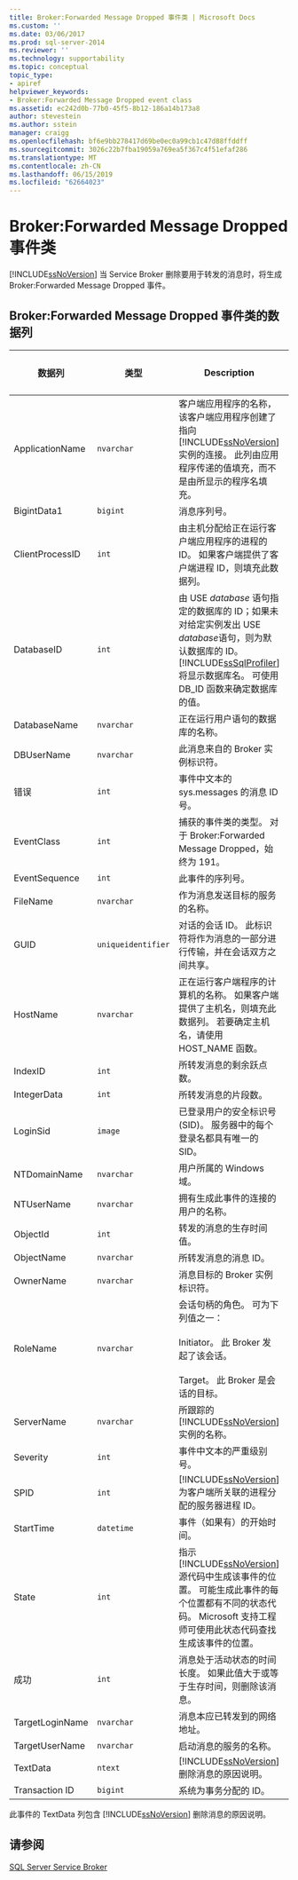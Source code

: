 ```yaml
---
title: Broker:Forwarded Message Dropped 事件类 | Microsoft Docs
ms.custom: ''
ms.date: 03/06/2017
ms.prod: sql-server-2014
ms.reviewer: ''
ms.technology: supportability
ms.topic: conceptual
topic_type:
- apiref
helpviewer_keywords:
- Broker:Forwarded Message Dropped event class
ms.assetid: ec242d0b-77b0-45f5-8b12-186a14b173a8
author: stevestein
ms.author: sstein
manager: craigg
ms.openlocfilehash: bf6e9bb278417d69be0ec0a99cb1c47d88ffddff
ms.sourcegitcommit: 3026c22b7fba19059a769ea5f367c4f51efaf286
ms.translationtype: MT
ms.contentlocale: zh-CN
ms.lasthandoff: 06/15/2019
ms.locfileid: "62664023"
---
```

# <a name="brokerforwarded-message-dropped-event-class"></a>Broker:Forwarded Message Dropped 事件类
  [!INCLUDE[ssNoVersion](../../includes/ssnoversion-md.md)] 当 Service Broker 删除要用于转发的消息时，将生成 Broker:Forwarded Message Dropped 事件。  
  
## <a name="brokerforwarded-message-dropped-event-class-data-columns"></a>Broker:Forwarded Message Dropped 事件类的数据列  
  
|数据列|类型|Description|列号|可筛选|  
|-----------------|----------|-----------------|-------------------|----------------|  
|ApplicationName|`nvarchar`|客户端应用程序的名称，该客户端应用程序创建了指向 [!INCLUDE[ssNoVersion](../../includes/ssnoversion-md.md)]实例的连接。 此列由应用程序传递的值填充，而不是由所显示的程序名填充。|10|是|  
|BigintData1|`bigint`|消息序列号。|52|否|  
|ClientProcessID|`int`|由主机分配给正在运行客户端应用程序的进程的 ID。 如果客户端提供了客户端进程 ID，则填充此数据列。|9|是|  
|DatabaseID|`int`|由 USE *database* 语句指定的数据库的 ID；如果未对给定实例发出 USE *database*语句，则为默认数据库的 ID。 [!INCLUDE[ssSqlProfiler](../../includes/sssqlprofiler-md.md)] 将显示数据库名。 可使用 DB_ID 函数来确定数据库的值。|3|是|  
|DatabaseName|`nvarchar`|正在运行用户语句的数据库的名称。|35|是|  
|DBUserName|`nvarchar`|此消息来自的 Broker 实例标识符。|40|否|  
|错误|`int`|事件中文本的 sys.messages 的消息 ID 号。|31|否|  
|EventClass|`int`|捕获的事件类的类型。 对于 Broker:Forwarded Message Dropped，始终为 191。|27|否|  
|EventSequence|`int`|此事件的序列号。|51|否|  
|FileName|`nvarchar`|作为消息发送目标的服务的名称。|36|否|  
|GUID|`uniqueidentifier`|对话的会话 ID。 此标识符将作为消息的一部分进行传输，并在会话双方之间共享。|54|否|  
|HostName|`nvarchar`|正在运行客户端程序的计算机的名称。 如果客户端提供了主机名，则填充此数据列。 若要确定主机名，请使用 HOST_NAME 函数。|8|是|  
|IndexID|`int`|所转发消息的剩余跃点数。|24|否|  
|IntegerData|`int`|所转发消息的片段数。|25|否|  
|LoginSid|`image`|已登录用户的安全标识号 (SID)。 服务器中的每个登录名都具有唯一的 SID。|41|是|  
|NTDomainName|`nvarchar`|用户所属的 Windows 域。|7|是|  
|NTUserName|`nvarchar`|拥有生成此事件的连接的用户的名称。|6|是|  
|ObjectId|`int`|转发的消息的生存时间值。|22|否|  
|ObjectName|`nvarchar`|所转发消息的消息 ID。|34|否|  
|OwnerName|`nvarchar`|消息目标的 Broker 实例标识符。|37|否|  
|RoleName|`nvarchar`|会话句柄的角色。 可为下列值之一：<br /><br /> Initiator。 此 Broker 发起了该会话。<br /><br /> Target。 此 Broker 是会话的目标。|38|否|  
|ServerName|`nvarchar`|所跟踪的 [!INCLUDE[ssNoVersion](../../includes/ssnoversion-md.md)] 实例的名称。|26|否|  
|Severity|`int`|事件中文本的严重级别号。|29|否|  
|SPID|`int`|[!INCLUDE[ssNoVersion](../../includes/ssnoversion-md.md)] 为客户端所关联的进程分配的服务器进程 ID。|12|是|  
|StartTime|`datetime`|事件（如果有）的开始时间。|14|是|  
|State|`int`|指示 [!INCLUDE[ssNoVersion](../../includes/ssnoversion-md.md)] 源代码中生成该事件的位置。 可能生成此事件的每个位置都有不同的状态代码。 Microsoft 支持工程师可使用此状态代码查找生成该事件的位置。|30|否|  
|成功|`int`|消息处于活动状态的时间长度。 如果此值大于或等于生存时间，则删除该消息。|23|否|  
|TargetLoginName|`nvarchar`|消息本应已转发到的网络地址。|42|否|  
|TargetUserName|`nvarchar`|启动消息的服务的名称。|39|否|  
|TextData|`ntext`|[!INCLUDE[ssNoVersion](../../includes/ssnoversion-md.md)] 删除消息的原因说明。|1|是|  
|Transaction ID|`bigint`|系统为事务分配的 ID。|4|否|  
  
 此事件的 TextData 列包含 [!INCLUDE[ssNoVersion](../../includes/ssnoversion-md.md)] 删除消息的原因说明。  
  
## <a name="see-also"></a>请参阅  
 [SQL Server Service Broker](../../database-engine/configure-windows/sql-server-service-broker.md)  
  
  
